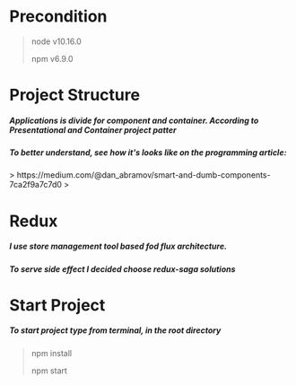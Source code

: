 <h1>Precondition</h1>

> node v10.16.0
>
> npm v6.9.0
>
<h1>Project Structure</h1>

<h5>Applications is divide for component and container. According to Presentational and Container project patter</h5>
<h5>To better understand, see how it's looks like on the programming article: </h5>
> https://medium.com/@dan_abramov/smart-and-dumb-components-7ca2f9a7c7d0
>
<h1>Redux</h1>
<h5>I use store management tool based fod flux architecture. </h5>
<h5>To serve side effect I decided choose redux-saga solutions</h5>

<h1>Start Project</h1>
<h5>To start project type from terminal, in the root directory</h5>

> npm install
>
> npm start 